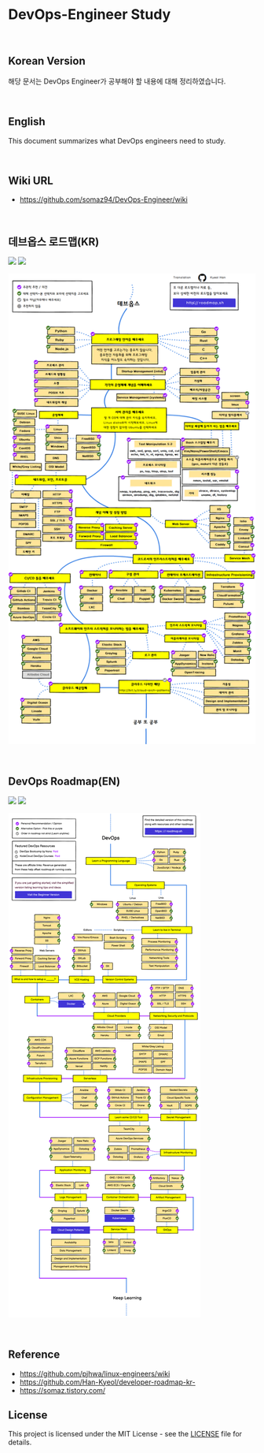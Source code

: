 # DevOps-Engineer Study

<br/>

## Korean Version
해당 문서는 DevOps Engineer가 공부해야 할 내용에 대해 정리하였습니다.

<br/>

## English
This document summarizes what DevOps engineers need to study.

<br/>

## Wiki URL
- https://github.com/somaz94/DevOps-Engineer/wiki

<br/>

## 데브옵스 로드맵(KR)

[![](https://img.shields.io/badge/-Download%20PDF%20-0a0a0a.svg?style=flat&colorA=0a0a0a)](https://gum.co/devops-roadmap) [![](https://img.shields.io/badge/-Shareable%20Link%20-0a0a0a.svg?style=flat&colorA=0a0a0a)](https://roadmap.sh/devops)

![데브옵스 로드맵](./img/devops(kr).png) 

<br/>

## DevOps Roadmap(EN)

[![](https://img.shields.io/badge/-Download%20PDF%20-0a0a0a.svg?style=flat&colorA=0a0a0a)](https://gum.co/devops-roadmap) [![](https://img.shields.io/badge/-Shareable%20Link%20-0a0a0a.svg?style=flat&colorA=0a0a0a)](https://roadmap.sh/devops)

![DevOps Roadmap](./img/devops(en).png) 

<br/>

## Reference
- https://github.com/pjhwa/linux-engineers/wiki
- https://github.com/Han-Kyeol/developer-roadmap-kr-
- https://somaz.tistory.com/

## License
This project is licensed under the MIT License - see the [LICENSE](LICENSE) file for details.